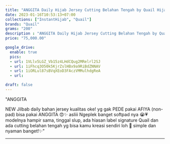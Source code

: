 ```yaml
---
title: "ANGGITA Daily Hijab Jersey Cutting Belahan Tengah by Quail Hijab"
date: 2023-01-16T10:53:13+07:00
collections: ["InstantHijab", "Quail"]
brands: "Quail"
grams: "200"
description : "ANGGITA Daily Hijab Jersey Cutting Belahan Tengah by Quail Hijab"
price: "75,000.00"

google_drive:
  enable: true
  pics:
  - url: 1VLlv5LGZ_Vb15z4LHdCQug2MRelrl2SJ
  - url: 1iFhcq3O50k5KjrZslHBx9a9RiBdZNNAV
  - url: 1iORLul87sBVqXEoD3FAczVMMulhdgReA
  - url: 

draft: false
---
```


"ANGGITA

NEW Jilbab daily bahan jersey kualitas oke! yg gak PEDE pakai AFIYA (non-pad) bisa pakai ANGGITA 😍✨ asliii Ngeplek banget softpad nya 😭💗modelnya hampir sama, tinggal slup, ada hiasan label signature Quail dan ada cutting belahan tengah yg bisa kamu kreasi sendiri loh 🤗 simple dan nyaman banget!✨"


----    
 
